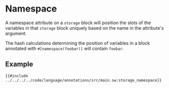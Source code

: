 
# Namespace

A namespace attribute on a `storage` block will position the slots of the variables in that `storage` block uniquely based on the name in the attribute's argument.

The hash calculations determining the position of variables in a block annotated with `#[namespace(foobar)]` will contain `foobar`.

## Example

```sway
{{#include ../../../../code/language/annotations/src/main.sw:storage_namespace}}
```
